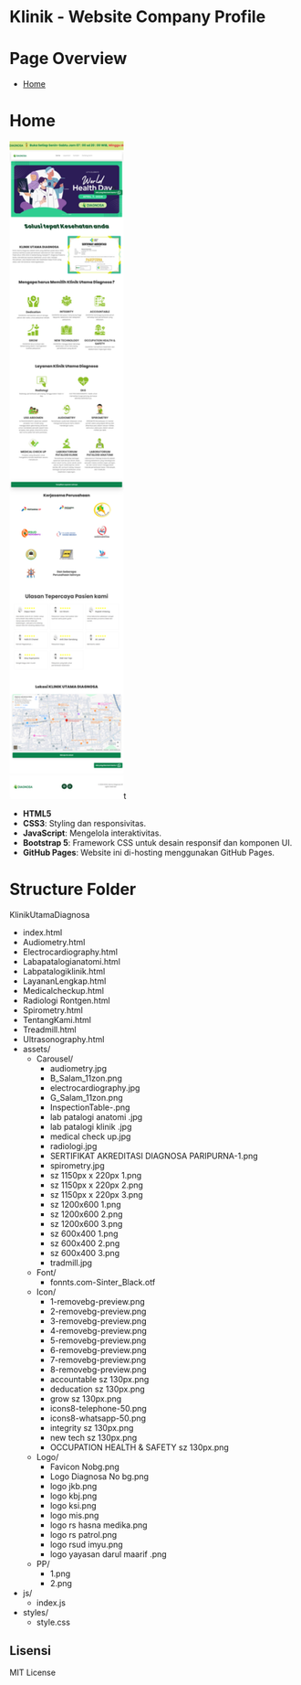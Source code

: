 # Klinik - Website Company Profile

<h1>Page Overview</h1>

- [Home](https://9riffegndi.github.io/KlinikUtamaDiagnosa/)

# Home
<img src="./assets/Overview/home.png" alt="Logo Klinik" width="200"/>t

- **HTML5**
- **CSS3**: Styling dan responsivitas.
- **JavaScript**: Mengelola interaktivitas.
- **Bootstrap 5**: Framework CSS untuk desain responsif dan komponen UI.
- **GitHub Pages**: Website ini di-hosting menggunakan GitHub Pages.
# Structure Folder
KlinikUtamaDiagnosa
- index.html
- Audiometry.html
- Electrocardiography.html
- Labapatalogianatomi.html
- Labpatalogiklinik.html
- LayananLengkap.html
- Medicalcheckup.html
- Radiologi Rontgen.html
- Spirometry.html
- TentangKami.html
- Treadmill.html
- Ultrasonography.html
- assets/
  - Carousel/
    - audiometry.jpg
    - B_Salam_11zon.png
    - electrocardiography.jpg
    - G_Salam_11zon.png
    - InspectionTable-.png
    - lab patalogi anatomi .jpg
    - lab patalogi klinik .jpg
    - medical check up.jpg
    - radiologi.jpg
    - SERTIFIKAT AKREDITASI DIAGNOSA PARIPURNA-1.png
    - spirometry.jpg
    - sz 1150px x 220px 1.png
    - sz 1150px x 220px 2.png
    - sz 1150px x 220px 3.png
    - sz 1200x600 1.png
    - sz 1200x600 2.png
    - sz 1200x600 3.png
    - sz 600x400 1.png
    - sz 600x400 2.png
    - sz 600x400 3.png
    - tradmill.jpg
  - Font/
    - fonnts.com-Sinter_Black.otf
  - Icon/
    - 1-removebg-preview.png
    - 2-removebg-preview.png
    - 3-removebg-preview.png
    - 4-removebg-preview.png
    - 5-removebg-preview.png
    - 6-removebg-preview.png
    - 7-removebg-preview.png
    - 8-removebg-preview.png
    - accountable sz 130px.png
    - deducation sz 130px.png
    - grow sz 130px.png
    - icons8-telephone-50.png
    - icons8-whatsapp-50.png
    - integrity sz 130px.png
    - new tech sz 130px.png
    - OCCUPATION HEALTH & SAFETY sz 130px.png
  - Logo/
    - Favicon Nobg.png
    - Logo Diagnosa No bg.png
    - logo jkb.png
    - logo kbj.png
    - logo ksi.png
    - logo mis.png
    - logo rs hasna medika.png
    - logo rs patrol.png
    - logo rsud imyu.png
    - logo yayasan darul maarif .png
  - PP/
    - 1.png
    - 2.png
- js/
  - index.js
- styles/
  - style.css

## Lisensi

MIT License
